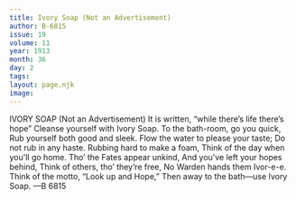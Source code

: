 ```yaml
---
title: Ivory Soap (Not an Advertisement)
author: B-6815
issue: 19
volume: 11
year: 1913
month: 36
day: 2
tags:
layout: page.njk
image:
---
```

IVORY SOAP   (Not an Advertisement)   It is written, “while there’s life there’s hope” Cleanse yourself with Ivory Soap.    To the bath-room, go you quick, Rub yourself both good and sleek. Flow the water to please your taste; Do not rub in any haste. Rubbing hard to make a foam, Think of the day when you'll go home. Tho’ the Fates appear unkind, And you've left your hopes behind, Think of others, tho’ they’re free, No Warden hands them Ivor-e-e. Think of the motto, “Look up and Hope,” Then away to the bath—use Ivory Soap. —B 6815 

